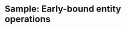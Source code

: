 # Sample: Early-bound entity operations

<!-- sample-associate-records-early-bound.md 

sample-create-update-records-related-records-early-bound.md

show deep insert equivilent

sample-initialize-record-existing-record.md

-->
